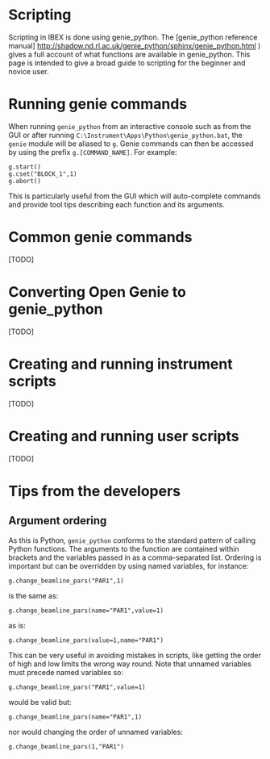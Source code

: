 Scripting
=========

Scripting in IBEX is done using genie_python. The [genie_python reference manual] http://shadow.nd.rl.ac.uk/genie_python/sphinx/genie_python.html ) gives a full account of what functions are available in genie_python. This page is intended to give a broad guide to scripting for the beginner and novice user.

Running genie commands
======================

When running `genie_python` from an interactive console such as from the GUI or after running `C:\Instrument\Apps\Python\genie_python.bat`, the `genie` module will be aliased to `g`. Genie commands can then be accessed by using the prefix `g.[COMMAND_NAME]`. For example:

```
g.start()
g.cset("BLOCK_1",1)
g.abort()
```

This is particularly useful from the GUI which will auto-complete commands and provide tool tips describing each function and its arguments.

Common genie commands
==========================

[TODO]

Converting Open Genie to genie_python
=====================================

[TODO]

Creating and running instrument scripts
=======================================

[TODO]

Creating and running user scripts
=================================

[TODO]



Tips from the developers
============================

Argument ordering
-----------------

As this is Python, `genie_python` conforms to the standard pattern of calling Python functions. The arguments to the function are contained within brackets and the variables passed in as a comma-separated list. Ordering is important but can be overridden by using named variables, for instance:

```
g.change_beamline_pars("PAR1",1)
```

is the same as:

```
g.change_beamline_pars(name="PAR1",value=1)
```

as is:

```
g.change_beamline_pars(value=1,name="PAR1")
```

This can be very useful in avoiding mistakes in scripts, like getting the order of high and low limits the wrong way round. Note that unnamed variables must precede named variables so:

```
g.change_beamline_pars("PAR1",value=1)
```

would be valid but:

```
g.change_beamline_pars(name="PAR1",1)
```

nor would changing the order of unnamed variables:

```
g.change_beamline_pars(1,"PAR1")
```